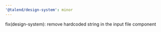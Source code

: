 ```yaml
---
'@talend/design-system': minor
---
```


fix(design-system): remove hardcoded string in the input file component
